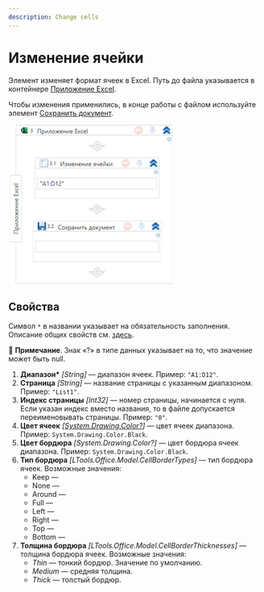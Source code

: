 ```yaml
---
description: Change cells
--- 
```



# Изменение ячейки

Элемент изменяет формат ячеек в Excel. Путь до файла указывается в контейнере [Приложение Excel](https://docs.primo-rpa.ru/primo-rpa/g_elements/el_basic/els_excel/el_excel_app). 

Чтобы изменения применились, в конце работы c файлом используйте элемент [Сохранить документ](https://docs.primo-rpa.ru/primo-rpa/g_elements/el_basic/els_excel/el_excel_save).

![Элемент «Изменение ячейки»](<../../../.gitbook/assets1/windows_items/ExcelWFSetCell.png>)



## Свойства

Символ `*` в названии указывает на обязательность заполнения. Описание общих свойств см. [здесь](https://docs.primo-rpa.ru/primo-rpa/primo-studio/process/elements#svoistva-elementa).

:small_blue_diamond: **Примечание**. Знак «?» в типе данных указывает на то, что значение может быть null.

1. **Диапазон\*** *[String]* — диапазон ячеек. Пример: `"A1:D12"`. 
1. **Страница** *[String]* — название страницы с указанным диапазоном. Пример: `"List1"`.
1. **Индекс страницы** *[Int32]* — номер страницы, начинается с нуля. Если указан индекс вместо названия, то в файле допускается переименовывать страницы. Пример: `"0"`. 
1. **Цвет ячеек** *[[System.Drawing.Color?](https://learn.microsoft.com/ru-ru/dotnet/api/system.drawing.color?view=net-5.0)]* — цвет ячеек диапазона. Пример: `System.Drawing.Color.Black`. 
1. **Цвет бордюра** *[System.Drawing.Color?]* — цвет бордюра ячеек диапазона. Пример: `System.Drawing.Color.Black`. 
1. **Тип бордюра** *[LTools.Office.Model.CellBorderTypes]* — тип бордюра ячеек. Возможные значения:
   * Keep —
   * None —
   * Around — 
   * Full —
   * Left —
   * Right —
   * Top —
   * Bottom —
1. **Толщина бордюра** *[LTools.Office.Model.CellBorderThicknesses]* — толщина бордюра ячеек. Возможные значения:
   * *Thin* — тонкий бордюр. Значение по умолчанию.
   * *Medium* — средняя толщина.
   * *Thick* — толстый бордюр.

